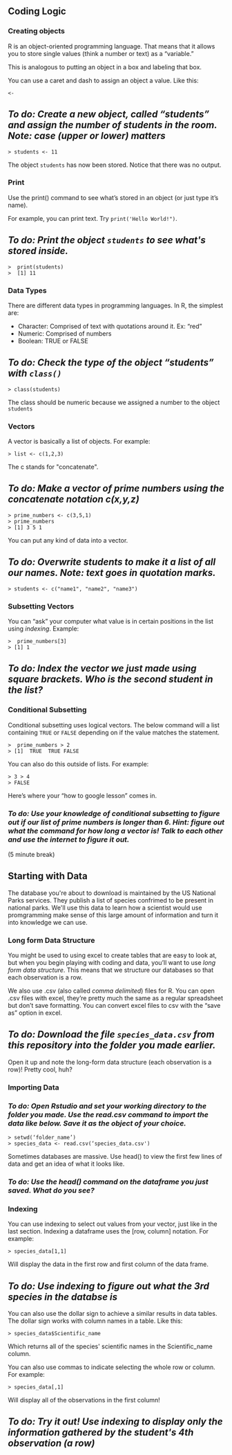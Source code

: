 ## Coding Logic

### Creating objects
 
R is an object-oriented programming language. That means that it allows you to store single values (think a number or text) as a “variable.” 

This is analogous to putting an object in a box and labeling that box. 

 You can use a caret and dash to assign an object a value. Like this:
 
```{r}
<-  
```

 
## *To do: Create a new object, called “students” and assign the number of students in the room. Note: case (upper or lower) matters*
 

```{r}
> students <- 11
```
 
The object ```students``` has now been stored. Notice that there was no output.

### Print
 
Use the print() command to see what’s stored in an object (or just type it’s name).

For example, you can print text. Try ```print('Hello World!")```.


## *To do: Print the object ```students``` to see what's stored inside.*

```{r}
>  print(students)
>  [1] 11
```
 

### Data Types

There are different data types in programming languages. In R, the simplest are:

* Character: Comprised of text with quotations around it. Ex: “red”
* Numeric: Comprised of numbers
* Boolean: TRUE or FALSE
 
## *To do: Check the type of the object “students” with ```class()```*
 
 
```{r}
> class(students)
```
 
The class should be numeric because we assigned a number to the object ```students```
 
 
### Vectors
A vector is basically a list of objects. For example:

 
```{r}
> list <- c(1,2,3)
```
 
The c stands for "concatenate". 


## *To do: Make a vector of prime numbers using the **concatenate notation** c(x,y,z)*
 
 ```{r}
> prime_numbers <- c(3,5,1)
> prime_numbers
> [1] 3 5 1
```	
 
You can put any kind of data into a vector.
 
## *To do: Overwrite students to make it a list of all our names. Note: text goes in quotation marks.*
 
  ```{r}
> students <- c("name1", "name2", "name3")
```	
        	
 
### Subsetting Vectors
You can “ask” your computer what value is in certain positions in the list using *indexing*. Example:

  ```{r}
>  prime_numbers[3]
> [1] 1
```	

 
## *To do: Index the vector we just made using square brackets. Who is the second student in the list?*

 
### Conditional Subsetting
 
Conditional subsetting uses logical vectors. The below command will a list containing ```TRUE``` or ```FALSE``` depending on if the value matches the statement. 

  ```{r}
>  prime_numbers > 2
> [1]  TRUE  TRUE FALSE

 ```

 
You can also do this outside of lists. For example:
  ```{r}
> 3 > 4
> FALSE
 ```

Here’s where your “how to google lesson” comes in.
 
### *To do: Use your knowledge of conditional subsetting to figure out if our list of prime numbers is longer than 6. Hint: figure out what the command for how long a vector is! Talk to each other and use the internet to figure it out.*


(5 minute break)



 
## Starting with Data
 
The database you're about to download is maintained by the US National Parks services. They publish a list of species confrimed to be present in national parks. We'll use this data to learn how a scientist would use promgramming make sense of this large amount of information and turn it into knowledge we can use. 


 
### Long form Data Structure
You might be used to using excel to create tables that are easy to look at, but when you begin playing with coding and data, you’ll want to use *long form data structure*. This means that we structure our databases so that each observation is a row. 

We also use .csv (also called *comma delimited*) files for R. You can open .csv files with excel, they’re pretty much the same as a regular spreadsheet but don’t save formatting. You can convert excel files to csv with the “save as” option in excel.

## *To do: Download the file ```species_data.csv``` from this repository into the folder you made earlier.*

Open it up and note the long-form data structure (each observation is a row)! Pretty cool, huh?


### Importing Data

### *To do: Open Rstudio and set your working directory to the folder you made. Use the read.csv command to import the data like below. Save it as the object of your choice.*

  ```{r}
> setwd(‘folder_name’)
> species_data <- read.csv(‘species_data.csv')
 ```

Sometimes databases are massive. Use head() to view the first few lines of data and get an idea of what it looks like.


### *To do: Use the head() command on the dataframe you just saved. What do you see?*

 
### Indexing
You can use indexing to select out values from your vector, just like in the last section. Indexing a dataframe uses the [row, column] notation.  For example:

  ```{r}
> species_data[1,1] 
 ```

Will display the data in the first row and first column of the data frame. 


## *To do: Use indexing to figure out what the 3rd species in the databse is*



You can also use the dollar sign to achieve a similar results in data tables. The dollar sign works with column names in a table. Like this:

 ```{r}
> species_data$Scientific_name
 ```
 
Which returns all of the species' scientific names in the Scientific_name column.

You can also use commas to indicate selecting the whole row or column.  For example:
 
 ```{r}
> species_data[,1]
 ```
Will display all of the observations in the first column! 


## *To do: Try it out! Use indexing to display only the information gathered by the student's 4th observation (a row)*
